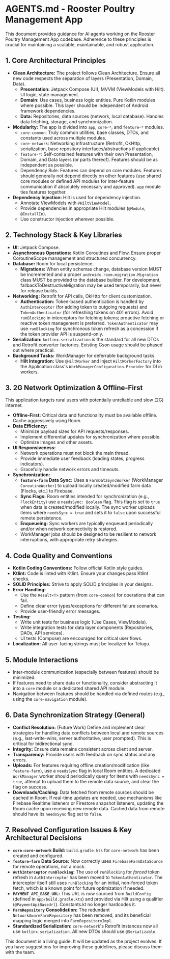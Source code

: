 # AGENTS.md - Rooster Poultry Management App

This document provides guidance for AI agents working on the Rooster Poultry Management App codebase. Adherence to these principles is crucial for maintaining a scalable, maintainable, and robust application.

## 1. Core Architectural Principles

*   **Clean Architecture:** The project follows Clean Architecture. Ensure all new code respects the separation of layers (Presentation, Domain, Data).
    *   **Presentation:** Jetpack Compose (UI), MVVM (ViewModels with Hilt). UI logic, state management.
    *   **Domain:** Use cases, business logic entities. Pure Kotlin modules where possible. This layer should be independent of Android framework dependencies.
    *   **Data:** Repositories, data sources (network, local database). Handles data fetching, storage, and synchronization.
*   **Modularity:** The app is divided into `app`, `core-*`, and `feature-*` modules.
    *   `core-common`: Truly common utilities, base classes, DTOs, and constants used across multiple modules.
    *   `core-network`: Networking infrastructure (Retrofit, OkHttp, serialization, base repository interfaces/abstractions if applicable).
    *   `feature-*`: Self-contained features with their own Presentation, Domain, and Data layers (or parts thereof). Features should be as independent as possible.
    *   Dependency Rule: Features can depend on core modules. Features should generally not depend directly on other features (use shared core modules or defined API modules for inter-feature communication if absolutely necessary and approved). `app` module ties features together.
*   **Dependency Injection:** Hilt is used for dependency injection.
    *   Annotate ViewModels with `@HiltViewModel`.
    *   Provide dependencies in appropriate Hilt modules (`@Module`, `@InstallIn`).
    *   Use constructor injection wherever possible.

## 2. Technology Stack & Key Libraries

*   **UI:** Jetpack Compose.
*   **Asynchronous Operations:** Kotlin Coroutines and Flow. Ensure proper CoroutineScope management and structured concurrency.
*   **Database:** Room for local persistence.
    *   **Migrations:** When entity schemas change, database version MUST be incremented and a proper `androidx.room.migration.Migration` class MUST be provided to the database builder. For development, fallbackToDestructiveMigration may be used temporarily, but never for release builds.
*   **Networking:** Retrofit for API calls, OkHttp for client customization.
    *   **Authentication:** Token-based authentication is handled by `AuthInterceptor` (for adding token to outgoing requests) and `TokenAuthenticator` (for refreshing tokens on 401 errors). Avoid `runBlocking` in interceptors for fetching tokens; proactive fetching or reactive token management is preferred. `TokenAuthenticator` may use `runBlocking` for synchronous token refresh as a concession if the token provider API is suspend-only.
*   **Serialization:** `kotlinx.serialization` is the standard for all new DTOs and Retrofit converter factories. Existing Gson usage should be phased out where practical.
*   **Background Tasks:** WorkManager for deferrable background tasks.
    *   **Hilt Integration:** Use `@HiltWorker` and inject `HiltWorkerFactory` into the Application class's `WorkManagerConfiguration.Provider` for DI in workers.

## 3. 2G Network Optimization & Offline-First

This application targets rural users with potentially unreliable and slow (2G) internet.
*   **Offline-First:** Critical data and functionality must be available offline. Cache aggressively using Room.
*   **Data Efficiency:**
    *   Minimize payload sizes for API requests/responses.
    *   Implement differential updates for synchronization where possible.
    *   Optimize images and other assets.
*   **UI Responsiveness:**
    *   Network operations must not block the main thread.
    *   Provide immediate user feedback (loading states, progress indicators).
    *   Gracefully handle network errors and timeouts.
*   **Synchronization:**
    *   **`feature-farm` Data Sync:** Uses a `FarmDataSyncWorker` (WorkManager `CoroutineWorker`) to upload locally created/modified farm data (Flocks, etc.) to Firebase.
    *   **Sync Flags:** Room entities intended for synchronization (e.g., `FlockEntity`) use a `needsSync: Boolean` flag. This flag is set to `true` when data is created/modified locally. The sync worker uploads items where `needsSync = true` and sets it to `false` upon successful remote persistence.
    *   **Enqueueing:** Sync workers are typically enqueued periodically and/or when network connectivity is restored.
    *   WorkManager jobs should be designed to be resilient to network interruptions, with appropriate retry strategies.

## 4. Code Quality and Conventions

*   **Kotlin Coding Conventions:** Follow official Kotlin style guides.
*   **Ktlint:** Code is linted with Ktlint. Ensure your changes pass Ktlint checks.
*   **SOLID Principles:** Strive to apply SOLID principles in your designs.
*   **Error Handling:**
    *   Use the `Result<T>` pattern (from `core-common`) for operations that can fail.
    *   Define clear error types/exceptions for different failure scenarios.
    *   Provide user-friendly error messages.
*   **Testing:**
    *   Write unit tests for business logic (Use Cases, ViewModels).
    *   Write integration tests for data layer components (Repositories, DAOs, API services).
    *   UI tests (Compose) are encouraged for critical user flows.
*   **Localization:** All user-facing strings must be localized for Telugu.

## 5. Module Interactions

*   Inter-module communication (especially between features) should be minimized.
*   If features need to share data or functionality, consider abstracting it into a `core` module or a dedicated shared API module.
*   Navigation between features should be handled via defined routes (e.g., using the `core-navigation` module).

## 6. Data Synchronization Strategy (General)

*   **Conflict Resolution:** (Future Work) Define and implement clear strategies for handling data conflicts between local and remote sources (e.g., last-write-wins, server authoritative, user prompted). This is critical for bidirectional sync.
*   **Integrity:** Ensure data remains consistent across client and server.
*   **Transparency:** Provide users with feedback on sync status and any errors.
*   **Uploads:** For features requiring offline creation/modification (like `feature-farm`), use a `needsSync` flag in local Room entities. A dedicated `WorkManager` worker should periodically query for items with `needsSync = true`, attempt to upload them to the remote data source, and clear the flag on success.
*   **Downloads/Caching:** Data fetched from remote sources should be cached in Room. If real-time updates are needed, use mechanisms like Firebase Realtime listeners or Firestore snapshot listeners, updating the Room cache upon receiving new remote data. Cached data from remote should have its `needsSync` flag set to `false`.

## 7. Resolved Configuration Issues & Key Architectural Decisions

*   **`core:core-network` Build:** `build.gradle.kts` for `core-network` has been created and configured.
*   **`feature-farm` Data Source:** Now correctly uses `FirebaseFarmDataSource` for remote operations, not a mock.
*   **`AuthInterceptor` `runBlocking`:** The use of `runBlocking` for *forced* token refresh in `AuthInterceptor` has been moved to `TokenAuthenticator`. The interceptor itself still uses `runBlocking` for an initial, non-forced token fetch, which is a known point for future optimization if needed.
*   **`PAYMENT_API_BASE_URL`:** This URL is now sourced from `BuildConfig` (defined in `app/build.gradle.kts`) and provided via Hilt using a qualifier (`@PaymentApiBaseUrl`). Constants.kt no longer hardcodes it.
*   **`FarmRepository` Consolidation:** The redundant `NetworkAwareFarmRepository` has been removed, and its beneficial mapping logic merged into `FarmRepositoryImpl`.
*   **Standardized Serialization:** `core-network`'s Retrofit instances now all use `kotlinx.serialization`. All new DTOs should use `@Serializable`.

This document is a living guide. It will be updated as the project evolves.
If you have suggestions for improving these guidelines, please discuss them with the team.
